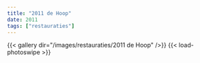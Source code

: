 ```yaml
---
title: "2011 de Hoop"
date: 2011
tags: ["restauraties"]
---
```


{{< gallery dir="/images/restauraties/2011 de Hoop" />}}
{{< load-photoswipe >}}